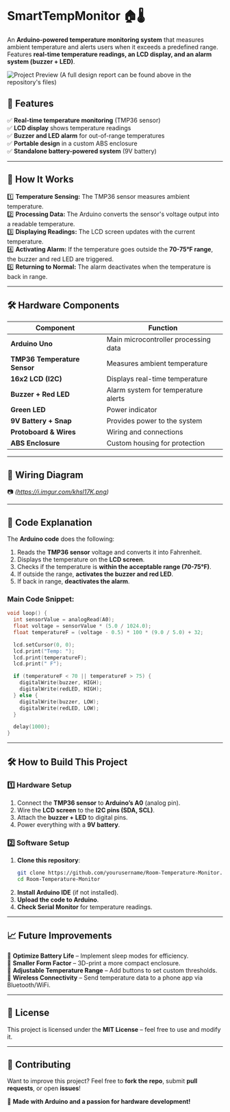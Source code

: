# SmartTempMonitor 🏠🌡️  
An **Arduino-powered temperature monitoring system** that measures ambient temperature and alerts users when it exceeds a predefined range. Features **real-time temperature readings, an LCD display, and an alarm system (buzzer + LED)**.  

![Project Preview](https://i.imgur.com/rcuTFhA.png)
(A full design report can be found above in the repository's files)

## 🔹 Features  
✅ **Real-time temperature monitoring** (TMP36 sensor)  
✅ **LCD display** shows temperature readings  
✅ **Buzzer and LED alarm** for out-of-range temperatures  
✅ **Portable design** in a custom ABS enclosure  
✅ **Standalone battery-powered system** (9V battery)  

---

## 📌 How It Works  
1️⃣ **Temperature Sensing:** The TMP36 sensor measures ambient temperature.  
2️⃣ **Processing Data:** The Arduino converts the sensor's voltage output into a readable temperature.  
3️⃣ **Displaying Readings:** The LCD screen updates with the current temperature.  
4️⃣ **Activating Alarm:** If the temperature goes outside the **70-75°F range**, the buzzer and red LED are triggered.  
5️⃣ **Returning to Normal:** The alarm deactivates when the temperature is back in range.  

---

## 🛠️ Hardware Components  
| Component | Function |
|-----------|----------|
| **Arduino Uno** | Main microcontroller processing data |
| **TMP36 Temperature Sensor** | Measures ambient temperature |
| **16x2 LCD (I2C)** | Displays real-time temperature |
| **Buzzer + Red LED** | Alarm system for temperature alerts |
| **Green LED** | Power indicator |
| **9V Battery + Snap** | Provides power to the system |
| **Protoboard & Wires** | Wiring and connections |
| **ABS Enclosure** | Custom housing for protection |

---

## 🔧 Wiring Diagram  
📷 *(https://i.imgur.com/khsl17K.png)*  

---

## 📜 Code Explanation  
The **Arduino code** does the following:
1. Reads the **TMP36 sensor** voltage and converts it into Fahrenheit.
2. Displays the temperature on the **LCD screen**.
3. Checks if the temperature is **within the acceptable range (70-75°F)**.
4. If outside the range, **activates the buzzer and red LED**.
5. If back in range, **deactivates the alarm**.

### **Main Code Snippet:**
```cpp
void loop() {
  int sensorValue = analogRead(A0);
  float voltage = sensorValue * (5.0 / 1024.0);
  float temperatureF = (voltage - 0.5) * 100 * (9.0 / 5.0) + 32;

  lcd.setCursor(0, 0);
  lcd.print("Temp: ");
  lcd.print(temperatureF);
  lcd.print(" F");

  if (temperatureF < 70 || temperatureF > 75) {
    digitalWrite(buzzer, HIGH);
    digitalWrite(redLED, HIGH);
  } else {
    digitalWrite(buzzer, LOW);
    digitalWrite(redLED, LOW);
  }

  delay(1000);
}
```

---

## 🛠️ How to Build This Project  
### **1️⃣ Hardware Setup**
1. Connect the **TMP36 sensor** to **Arduino’s A0** (analog pin).  
2. Wire the **LCD screen** to the **I2C pins (SDA, SCL)**.  
3. Attach the **buzzer + LED** to digital pins.  
4. Power everything with a **9V battery**.  

### **2️⃣ Software Setup**
1. **Clone this repository**:
   ```bash
   git clone https://github.com/yourusername/Room-Temperature-Monitor.git
   cd Room-Temperature-Monitor
   ```
2. **Install Arduino IDE** (if not installed).
3. **Upload the code to Arduino**.
4. **Check Serial Monitor** for temperature readings.

---

## 📈 Future Improvements  
🔹 **Optimize Battery Life** – Implement sleep modes for efficiency.  
🔹 **Smaller Form Factor** – 3D-print a more compact enclosure.  
🔹 **Adjustable Temperature Range** – Add buttons to set custom thresholds.  
🔹 **Wireless Connectivity** – Send temperature data to a phone app via Bluetooth/WiFi.  

---

## 📄 License  
This project is licensed under the **MIT License** – feel free to use and modify it.  

---

## 🤝 Contributing  
Want to improve this project? Feel free to **fork the repo**, submit **pull requests**, or open **issues**!  

🚀 **Made with Arduino and a passion for hardware development!**  
```
